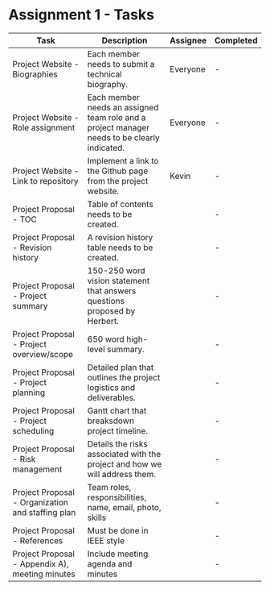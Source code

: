 # Assignment 1 - Tasks 

| Task | Description | Assignee | Completed |
| ----- | ----- | ----- | ----- | 
| Project Website - Biographies  | Each member needs to submit a technical biography. | Everyone  | -  |
| Project Website - Role assignment | Each member needs an assigned team role and a project manager needs to be clearly indicated. | Everyone  | -  
| Project Website - Link to repository | Implement a link to the Github page from the project website.  | Kevin | - |
| Project Proposal -  TOC | Table of contents needs to be created. |  |  - |
| Project Proposal -  Revision history | A revision history table needs to be created. |   | -  |
| Project Proposal -  Project summary | 150-250 word vision statement that answers questions proposed by Herbert. |   |  - |
| Project Proposal -  Project overview/scope | 650 word high-level summary.  |   |  -  |
| Project Proposal -  Project planning | Detailed plan that outlines the project logistics and deliverables. |   | - |
| Project Proposal -  Project scheduling | Gantt chart that breaksdown project timeline.  |   | - |
| Project Proposal -  Risk management | Details the risks associated with the project and how we will address them. |   |  - |
| Project Proposal -  Organization and staffing plan | Team roles, responsibilities, name, email, photo, skills  |   |  - |
| Project Proposal -  References | Must be done in IEEE style  |   | -  |
| Project Proposal -  Appendix A), meeting minutes|  Include meeting agenda and minutes |   | -  |
